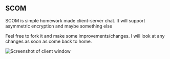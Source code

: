 SCOM
----

SCOM is simple homework made client-server chat. It will support
asymmetric encryption and maybe something else

Feel free to fork it and make some improvements/changes.
I will look at any changes as soon as come back to home.

![Screenshot of client window](/assets/screenshot-1.png)

